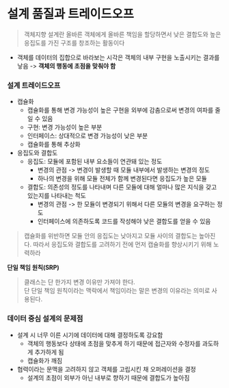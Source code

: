 # 설계 품질과 트레이드오프

> 객체지향 설계란 올바른 객체에게 올바른 책임을 할당하면서 낮은 결합도와 높은 응집도를 가진 구조를 창조하는 활동이다

- 객체를 데이터의 집합으로 바라보는 시각은 객체의 내부 구현을 노출시키는 결과를 낳음 -> **객체의 행동에 초점을 맞춰야 함**

### 설계 트레이드오프

- 캡슐화
  - 캡슐화를 통해 변경 갸능성이 높은 구현을 외부에 감춤으로써 변경의 여파를 줄일 수 있음
  - 구현: 변경 가능성이 높은 부분
  - 인터페이스: 상대적으로 변경 가능성이 낮은 부분
  - 캡슐화를 통해 추상화
- 응집도와 결합도
  - 응집도: 모듈에 포함된 내부 요소들이 연관돼 있는 정도
    - 변경의 관점 -> 변경이 발생할 때 모듈 내부에서 발생하는 변경의 정도
    - 하나의 변경을 위해 모듈 전체가 함께 변경된다면 응집도가 높은 모듈
  - 결합도: 의존성의 정도를 나타내며 다른 모듈에 대해 얼마나 많은 지식을 갖고 있는지를 나타내는 척도
    - 변경의 관점 -> 한 모듈이 변경되기 위해서 다른 모듈의 변경을 요구하는 정도
    - 인터페이스에 의존하도록 코드를 작성해야 낮은 결합도를 얻을 수 있음

> 캡슐화를 위반하면 모듈 안의 응집도는 낮아지고 모듈 사이의 결합도는 높아진다. 따라서 응집도와 결합도를 고려하기 전에 먼저 캡슐화를 향상시키기 위해 노력하라

**단일 책임 원칙(SRP)**
> 클래스는 단 한가지 변경 이유만 가져야 한다.
> </br>단 단일 책임 원칙이라는 맥락에서 책임이라는 말은 변경의 이유라는 의미로 사용된다.

### 데이터 중심 설계의 문제점

- 설계 시 너무 이른 시기에 데이터에 대해 결정하도록 강요함
  - 객체의 행동보다 상태에 초점을 맞추게 하기 때문에 접근자와 수정자를 과도하게 추가하게 됨
  - 캡슐화가 깨짐
- 협력이라는 문맥을 고려하지 않고 객체를 고립시킨 채 오퍼레이션을 결정
  - 설계의 초점이 외부가 아닌 내부로 향하기 때문에 결합도가 높아짐